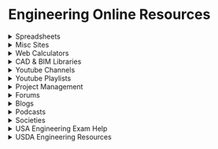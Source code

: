 # Engineering Online Resources
<details>
<summary> Spreadsheets </summary>

- https://chesheets.com/
- http://www.engineerstoolkit.com/toolkit/spreadsheets/
- https://www.xl-viking.com/free-engineering-spreadsheets/
- https://civilengineeringbible.com/downloads.php
- https://www.theengineeringcommunity.org/engineering-spreadsheets/
- https://www.mec-engineering-spreadsheets.com/
- https://www.excelcalcs.com/
- https://civilengineerblogger.blogspot.com/p/free-civil-engineering-spreadsheets.html
</details>

<details>
<summary> Misc Sites </summary>

- https://weibull.com/ for Reliability Engineering
- https://robotacademy.net.au/ for PLC and Mechatronics
- https://physics.info/
- https://www.yourspreadsheets.co.uk/knowledge-corner.html
- https://www.bgstructuralengineering.com/ for structural design curriculum
- https://github.com/m2n037/awesome-mecheng another github page of engineering resources
- https://engineerdog.com/resources/
- https://www.efunda.com/home.cfm
- https://engineeringproductdesign.com/knowledge-base/
- http://www.learncheme.com/
- https://www.reddit.com/r/AskEngineers/wiki/workexperience#wiki_work_experience
- https://www.reddit.com/r/engineering/comments/6i3nxy/a_list_of_helpful_certificates_free_training/
- https://llis.nasa.gov/ for NASA open documents
- https://ntrs.nasa.gov/search.jsp , If you find a paper with an accession number like this: N71-26826 You will need reorder it like this to find the PDF in the database: 71N26826
- http://web.mst.edu/%7Emdsolids/ for interactive solid mechanics lessons
- www.matweb.com for material properties
- https://www.makeitfrom.com/
- http://www.waterid.org/  Water Infrastructure Database
- http://507movements.com/
- https://aimath.org/textbooks/approved-textbooks/
- https://hbpms.blogspot.com/
- https://www.engineeringtoolbox.com/
- http://hbcponline.com/faces/contents/ContentsSearch.xhtml CRC Handbook of Chemistry and Physics
- http://www.thermopedia.com/
- https://markummitchell.github.io/engauge-digitizer/
</details>

<details>
<summary> Web Calculators </summary>

- https://www.wolframalpha.com/
- https://www.symbolab.com/
- https://www.integral-calculator.com/
- https://www.desmos.com/calculator
- https://structx.com/home.html
</details>

<details>
<summary> CAD & BIM Libraries </summary>

- https://grabcad.com/library
- https://www.mcmaster.com/
- https://www.textures.com/ CAD textures
- https://www.nationalbimlibrary.com/en-ca/revit/
- https://www.arcat.com/bim/ritehite/Loading-Dock-and-Vehicular-Equipment-Dock-Shelters.shtml
- https://www2.strongtie.com/drawings/revit.asp
- http://hilti.cadclick.com/?mandant=gb&la=101
- https://www.traceparts.com/en
- https://www.3dcontentcentral.com/
- https://engstandards.lanl.gov/Dwgs_Details.shtml
</details>

<details>
<summary> Youtube Channels </summary>

- Eng. Radfan Ojailah: Autodesk Robot Structural tutorials
- Gregory Michaelson: Civil Lectures
- Civil Engineering Academy: Civil FE/PE exam help
- APSed Indian Civil Engineering
- AISC Education
- Tyler Ley: Concrete theory and design
- Spoon Feed Me: Reviews of university topics
- Joko Engineering: CAD & FEA, SolidWorks, FreeCAD, Fusion360 and others.
- StructureFree: Structural analysis tutorials
- Civil Engineering with Tanya J. Laird
- Dr. John Biddle Heat Transfer Lectures
- Ben Decker MEP
- Jeff Hanson
- David Garber Concrete lectures
- Brian Douglas Control Systems Lectures
- Engineer4Free
</details>

<details>
<summary> Youtube Playlists </summary>

- [Autodesk Robot Structural Webinar from knowledge Project channel](https://www.youtube.com/watch?v=whsfz1tbGxc&list=PL--XUorG-TOJLZVqVzpi6KoMbpkvFge2Q)
- [Autodesk Robot Structural Class from LecturePal channel](https://www.youtube.com/watch?v=mRy01eccCPg&list=PLuAUsaWgaIun4N8BeX2aHMGfJYW3Ewq2L)

</details>

<details>
<summary>Project Management</summary>
  
- https://www.cmu.edu/cee/projects/PMbook
</details>

<details>
<summary>Forums</summary>
  
- https://www.eng-tips.com
- https://www.practicalmachinist.com/vb/
</details>


<details>
<summary>Blogs</summary>

- https://newtonexcelbach.com
- https://theconstructor.org/
</details>

<details>
<summary>Podcasts</summary>

- http://constructioncareerpodcast.com/wp/podcast

</details>

<details>
<summary>Societies</summary>

- [NACE - International Corrosion Society](https://nace.org/home)
- [CME - Canadian Manufacturers & Exporters](http://mb.cme-mec.ca)
- [CSBE - Canadian Society for Bioengineering](https://www.csbe-scgab.ca)
- [ASABE - American Society of Agricultural and Biological Engineers](http://careers.asabe.org)
- [ISA - International Society of Automation](https://www.isa.org)
</details>

<details>
<summary> USA Engineering Exam Help </summary>

- https://ncees.org/engineering/pe/mechanical/
- http://www.peexamquestions.com/
- Lots of youtube channels as well
</details>

<details>
<summary> USDA Engineering Resources </summary>

- https://www.nrcs.usda.gov/wps/portal/nrcs/site/national/home/
- https://www.nrcs.usda.gov/wps/portal/nrcs/main/wi/technical/engineering/
- https://www.nrcs.usda.gov/wps/portal/nrcs/detail/sd/technical/engineering/?cid=nrcs141p2_036583
- https://www.nrcs.usda.gov/wps/portal/nrcs/detail/wi/technical/engineering/?cid=nrcseprd1299865
- https://www.nrcs.usda.gov/wps/portal/nrcs/detailfull/national/water/manage/irrigation/?cid=stelprdb1045075
</details>
